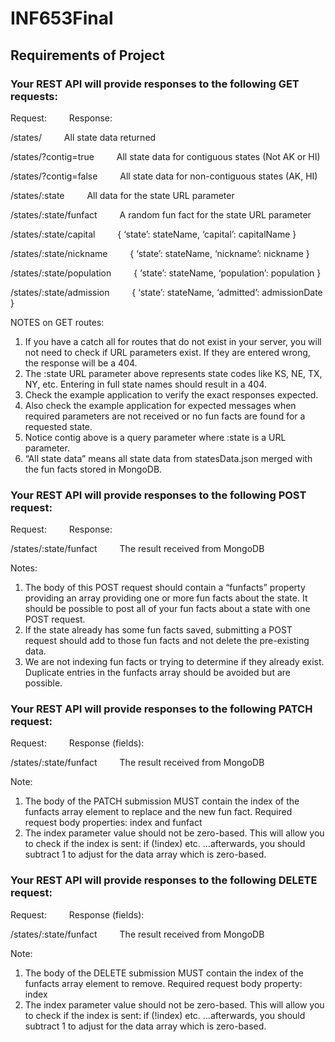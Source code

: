 # INF653Final

## Requirements of Project

### Your REST API will provide responses to the following GET requests:
Request: &emsp;&emsp; Response:

/states/ &emsp;&emsp; All state data returned

/states/?contig=true &emsp;&emsp; All state data for contiguous states (Not AK or HI)

/states/?contig=false &emsp;&emsp; All state data for non-contiguous states (AK, HI)

/states/:state &emsp;&emsp; All data for the state URL parameter

/states/:state/funfact &emsp;&emsp; A random fun fact for the state URL parameter

/states/:state/capital &emsp;&emsp; { ‘state’: stateName, ‘capital’: capitalName }

/states/:state/nickname &emsp;&emsp; { ‘state’: stateName, ‘nickname’: nickname }

/states/:state/population &emsp;&emsp; { ‘state’: stateName, ‘population’: population }

/states/:state/admission &emsp;&emsp; { ‘state’: stateName, ‘admitted’: admissionDate }

NOTES on GET routes:
1) If you have a catch all for routes that do not exist in your server, you will not need to check if
URL parameters exist. If they are entered wrong, the response will be a 404.
2) The :state URL parameter above represents state codes like KS, NE, TX, NY, etc. Entering in
full state names should result in a 404.
3) Check the example application to verify the exact responses expected.
4) Also check the example application for expected messages when required parameters are not
received or no fun facts are found for a requested state.
5) Notice contig above is a query parameter where :state is a URL parameter.
6) “All state data” means all state data from statesData.json merged with the fun facts stored in
MongoDB.
### Your REST API will provide responses to the following POST request:
Request: &emsp;&emsp; Response:

/states/:state/funfact &emsp;&emsp; The result received from MongoDB

Notes:
1) The body of this POST request should contain a “funfacts” property providing an array
providing one or more fun facts about the state. It should be possible to post all of your fun facts
about a state with one POST request.
2) If the state already has some fun facts saved, submitting a POST request should add to those
fun facts and not delete the pre-existing data.
3) We are not indexing fun facts or trying to determine if they already exist. Duplicate entries in the
funfacts array should be avoided but are possible.
### Your REST API will provide responses to the following PATCH request:
Request: &emsp;&emsp; Response (fields):

/states/:state/funfact &emsp;&emsp; The result received from MongoDB

Note:
1) The body of the PATCH submission MUST contain the index of the funfacts array element to
replace and the new fun fact. Required request body properties: index and funfact
2) The index parameter value should not be zero-based. This will allow you to check if the index is
sent: if (!index) etc. …afterwards, you should subtract 1 to adjust for the data array which is
zero-based.
### Your REST API will provide responses to the following DELETE request:
Request: &emsp;&emsp; Response (fields):

/states/:state/funfact &emsp;&emsp; The result received from MongoDB

Note:
1) The body of the DELETE submission MUST contain the index of the funfacts array element to
remove. Required request body property: index
2) The index parameter value should not be zero-based. This will allow you to check if the index is
sent: if (!index) etc. …afterwards, you should subtract 1 to adjust for the data array which is
zero-based.

